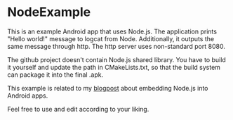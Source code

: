 # NodeExample
This is an example Android app that uses Node.js. 
The application prints "Hello world!" message to logcat from Node.
Additionally, it outputs the same message through http. The http server uses non-standard port 8080.

The github project doesn't contain Node.js shared library. You have to build it yourself and update the path in CMakeLists.txt, so that the build system can package it into the final .apk.

This example is related to my [blogpost](https://www.sisik.eu/blog/embedding-node-into-android-app) about embedding Node.js into Android apps.

Feel free to use and edit according to your liking.
